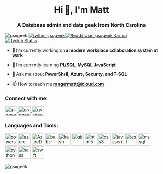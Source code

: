 <h1 align="center">Hi 👋, I'm Matt</h1>
<h3 align="center">A Database admin and data geek from North Carolina</h3>

<p align="left"> 
  <img src="https://komarev.com/ghpvc/?username=gsogeek&label=Profile%20views&color=0e75b6&style=plastic" alt="gsogeek" />
  <a href="https://twitter.com/gsogeek" target="blank"> <img src="https://img.shields.io/twitter/follow/gsogeek?logo=twitter&style=plastic" alt="twitter gsogeek" /> </a> 
  <a href="https://www.reddit.com/user/gsogeek" target="blank"> <img src="https://img.shields.io/reddit/user-karma/combined/gsogeek?logo=reddit&logoColor=white&style=plastic" alt="Reddit User gsogeek Karma"> </a>
    <a href="https://www.twitch.tv/gsogeek" target="blank"> <img alt="Twitch Status" src="https://img.shields.io/twitch/status/gsogeek?logo=twitch&logoColor=white&style=plastic"> </a>
</p>
  
- 🔭 I’m currently working on **a modern workplace collaboration system at work**

- 🌱 I’m currently learning **PL/SQL, MySQL JavaScript**

- 💬 Ask me about **PowerShell, Azure, Security, and T-SQL**

- 📫 How to reach me **rangermatt@icloud.com**

<h3 align="left">Connect with me:</h3>
<p align="left">
<a href="https://dev.to/gsogeek" target="blank"> <img align="center" src="https://cdn.jsdelivr.net/npm/simple-icons@3.0.1/icons/dev-dot-to.svg" alt="gsogeek" height="30" width="40" /> </a>
<a href="https://twitter.com/gsogeek" target="blank"> <img align="center" src="https://cdn.jsdelivr.net/npm/simple-icons@3.0.1/icons/twitter.svg" alt="gsogeek" height="30" width="40" /> </a>
<a href="https://instagram.com/gsogeek" target="blank"> <img align="center" src="https://cdn.jsdelivr.net/npm/simple-icons@3.0.1/icons/instagram.svg" alt="gsogeek" height="30" width="40"/> </a>
</p>

<h3 align="left">Languages and Tools:</h3>
<p align="left"> 
  <img src="https://upload.wikimedia.org/wikipedia/commons/2/2f/PowerShell_5.0_icon.png" alt="powershell" width="40" height="40"/> 
  <img src="https://www.vectorlogo.zone/logos/microsoft_azure/microsoft_azure-icon.svg" alt="azure" width="40" height="40"/>
  <img src="http://www.alessandromoura.com.br/wp-content/uploads/2020/04/Azure-DevOps-3.png"alt="AzureDevOps" width="40" height="40"/>
  <img src="https://www.vectorlogo.zone/logos/babeljs/babeljs-icon.svg" alt="babel" width="40" height="40"/>
  <img src="https://www.vectorlogo.zone/logos/gnu_bash/gnu_bash-icon.svg" alt="bash" width="40" height="40"/>
  <img src="https://www.vectorlogo.zone/logos/git-scm/git-scm-icon.svg" alt="git" width="40" height="40"/> 
  <img src="https://www.vectorlogo.zone/logos/w3_html5/w3_html5-icon.svg" alt="html5" width="40" height="40"/> 
  <img src="https://upload.wikimedia.org/wikipedia/commons/d/d5/CSS3_logo_and_wordmark.svg" alt="css3" width="40" height="40"/>
  <img src="https://upload.wikimedia.org/wikipedia/commons/9/99/Unofficial_JavaScript_logo_2.svg" alt="javascript" width="40" height="40"/>
  <img src="https://www.vectorlogo.zone/logos/jestjsio/jestjsio-icon.svg" alt="jest" width="40" height="40"/> 
  <img src="https://upload.wikimedia.org/wikipedia/de/8/8c/Microsoft_SQL_Server_Logo.svg" alt="mssql" width="40" height="40"/> 
  <img src="https://www.vectorlogo.zone/logos/python/python-icon.svg" alt="python" width="40" height="40"/> 
  <img src="https://www.vectorlogo.zone/logos/sass-lang/sass-lang-icon.svg" alt="sass" width="40" height="40"/>
  <img src="https://www.vectorlogo.zone/logos/swift/swift-icon.svg" alt="swift" width="40" height="40"/>
</p>

<p>
  <img align="center" src="https://github-readme-stats.vercel.app/api?username=gsogeek&show_icons=true&locale=en" alt="gsogeek"/>
</p>
